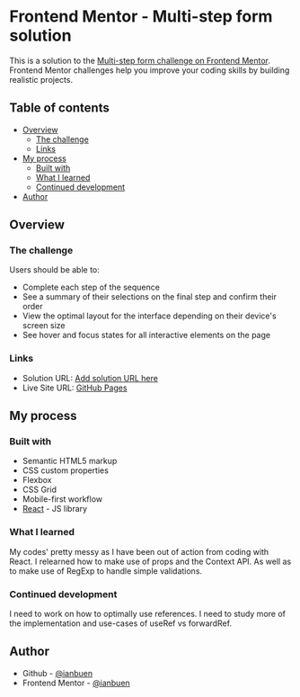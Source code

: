 # Frontend Mentor - Multi-step form solution

This is a solution to the [Multi-step form challenge on Frontend Mentor](https://www.frontendmentor.io/challenges/multistep-form-YVAnSdqQBJ). Frontend Mentor challenges help you improve your coding skills by building realistic projects. 

## Table of contents

- [Overview](#overview)
  - [The challenge](#the-challenge)
  - [Links](#links)
- [My process](#my-process)
  - [Built with](#built-with)
  - [What I learned](#what-i-learned)
  - [Continued development](#continued-development)
- [Author](#author)


## Overview

### The challenge

Users should be able to:

- Complete each step of the sequence
- See a summary of their selections on the final step and confirm their order
- View the optimal layout for the interface depending on their device's screen size
- See hover and focus states for all interactive elements on the page

### Links

- Solution URL: [Add solution URL here](https://your-solution-url.com)
- Live Site URL: [GitHub Pages](https://ianbuen.github.io/multi-step-form-main/)
## My process

### Built with

- Semantic HTML5 markup
- CSS custom properties
- Flexbox
- CSS Grid
- Mobile-first workflow
- [React](https://reactjs.org/) - JS library 

### What I learned

My codes' pretty messy as I have been out of action from coding with React. I relearned how to make use of props and the Context API. As well as to make use of RegExp to handle simple validations.

### Continued development

I need to work on how to optimally use references. I need to study more of the implementation and use-cases of useRef vs forwardRef.

## Author

- Github - [@ianbuen](https://github.com/ianbuen)
- Frontend Mentor - [@ianbuen](https://www.frontendmentor.io/profile/ianbuen)